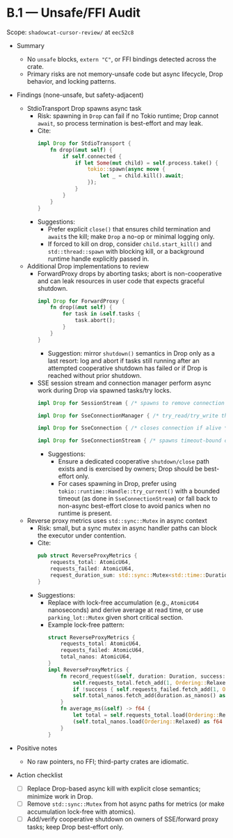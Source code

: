 # B.1 — Unsafe/FFI Audit

Scope: `shadowcat-cursor-review/` at `eec52c8`

- Summary
  - No `unsafe` blocks, `extern "C"`, or FFI bindings detected across the crate.
  - Primary risks are not memory-unsafe code but async lifecycle, Drop behavior, and locking patterns.

- Findings (none-unsafe, but safety-adjacent)
  - StdioTransport Drop spawns async task
    - Risk: spawning in `Drop` can fail if no Tokio runtime; Drop cannot `await`, so process termination is best-effort and may leak.
    - Cite:
      ```451:459:shadowcat-cursor-review/src/transport/stdio.rs
      impl Drop for StdioTransport {
          fn drop(&mut self) {
              if self.connected {
                  if let Some(mut child) = self.process.take() {
                      tokio::spawn(async move {
                          let _ = child.kill().await;
                      });
                  }
              }
          }
      }
      ```
    - Suggestions:
      - Prefer explicit `close()` that ensures child termination and `await`s the kill; make `Drop` a no-op or minimal logging only.
      - If forced to kill on drop, consider `child.start_kill()` and `std::thread::spawn` with blocking kill, or a background runtime handle explicitly passed in.
  - Additional Drop implementations to review
    - ForwardProxy drops by aborting tasks; abort is non-cooperative and can leak resources in user code that expects graceful shutdown.
      ```682:687:shadowcat-cursor-review/src/proxy/forward.rs
      impl Drop for ForwardProxy {
          fn drop(&mut self) {
              for task in &self.tasks {
                  task.abort();
              }
          }
      }
      ```
      - Suggestion: mirror `shutdown()` semantics in Drop only as a last resort: log and abort if tasks still running after an attempted cooperative shutdown has failed or if Drop is reached without prior shutdown.
    - SSE session stream and connection manager perform async work during Drop via spawned tasks/try locks.
      ```462:491:shadowcat-cursor-review/src/transport/sse/session.rs
      impl Drop for SessionStream { /* spawns to remove connection and notify hooks */ }
      ```
      ```294:311:shadowcat-cursor-review/src/transport/sse/manager.rs
      impl Drop for SseConnectionManager { /* try_read/try_write then close connections */ }
      ```
      ```170:176:shadowcat-cursor-review/src/transport/sse/connection.rs
      impl Drop for SseConnection { /* closes connection if alive */ }
      ```
      ```593:617:shadowcat-cursor-review/src/transport/sse/client.rs
      impl Drop for SseConnectionStream { /* spawns timeout-bound close on runtime */ }
      ```
      - Suggestions:
        - Ensure a dedicated cooperative `shutdown/close` path exists and is exercised by owners; Drop should be best-effort only.
        - For cases spawning in Drop, prefer using `tokio::runtime::Handle::try_current()` with a bounded timeout (as done in `SseConnectionStream`) or fall back to non-async best-effort close to avoid panics when no runtime is present.
  - Reverse proxy metrics uses `std::sync::Mutex` in async context
    - Risk: small, but a sync mutex in async handler paths can block the executor under contention.
    - Cite:
      ```322:337:shadowcat-cursor-review/src/proxy/reverse.rs
      pub struct ReverseProxyMetrics {
          requests_total: AtomicU64,
          requests_failed: AtomicU64,
          request_duration_sum: std::sync::Mutex<std::time::Duration>,
      }
      ```
    - Suggestions:
      - Replace with lock-free accumulation (e.g., `AtomicU64` nanoseconds) and derive average at read time, or use `parking_lot::Mutex` given short critical section.
      - Example lock-free pattern:
        ```rust
        struct ReverseProxyMetrics {
            requests_total: AtomicU64,
            requests_failed: AtomicU64,
            total_nanos: AtomicU64,
        }
        impl ReverseProxyMetrics {
            fn record_request(&self, duration: Duration, success: bool) {
                self.requests_total.fetch_add(1, Ordering::Relaxed);
                if !success { self.requests_failed.fetch_add(1, Ordering::Relaxed); }
                self.total_nanos.fetch_add(duration.as_nanos() as u64, Ordering::Relaxed);
            }
            fn average_ms(&self) -> f64 {
                let total = self.requests_total.load(Ordering::Relaxed).max(1);
                (self.total_nanos.load(Ordering::Relaxed) as f64 / 1_000_000f64) / total as f64
            }
        }
        ```

- Positive notes
  - No raw pointers, no FFI; third-party crates are idiomatic.

- Action checklist
  - [ ] Replace Drop-based async kill with explicit close semantics; minimize work in Drop.
  - [ ] Remove `std::sync::Mutex` from hot async paths for metrics (or make accumulation lock-free with atomics).
  - [ ] Add/verify cooperative shutdown on owners of SSE/forward proxy tasks; keep Drop best-effort only.
